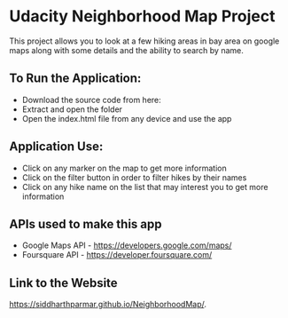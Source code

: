 # Udacity Neighborhood Map Project
This project allows you to look at a few hiking areas in bay area on google maps along with some details and the ability to search by name. 

## To Run the Application:

* Download the source code from here:
* Extract and open the folder
* Open the index.html file from any device and use the app

## Application Use:

* Click on any marker on the map to get more information
* Click on the filter button in order to filter hikes by their names
* Click on any hike name on the list that may interest you to get more information


## APIs used to make this app

* Google Maps API - https://developers.google.com/maps/
* Foursquare API - https://developer.foursquare.com/

## Link to the Website 
https://siddharthparmar.github.io/NeighborhoodMap/.
